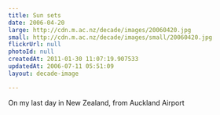 ```yaml
---
title: Sun sets
date: 2006-04-20
large: http://cdn.m.ac.nz/decade/images/20060420.jpg
small: http://cdn.m.ac.nz/decade/images/small/20060420.jpg
flickrUrl: null
photoId: null
createdAt: 2011-01-30 11:07:19.907533
updatedAt: 2006-07-11 05:51:09
layout: decade-image

---
```

On my last day in New Zealand, from Auckland Airport
